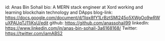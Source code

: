 id: Anas Bin Sohail
bio: A MERN stack engineer at Xord working and learning blockchain technology and DApps
blog-link: https://docs.google.com/document/d/1Iqx8fY1LrBztSMl245o5XWgOo9wRWuXPAUqTJ11iKsU/edit
github: https://github.com/anassohail99
linkedIn: https://www.linkedin.com/in/anas-bin-sohail-3a6168168/
Twitter: https://twitter.com/iamABS2

